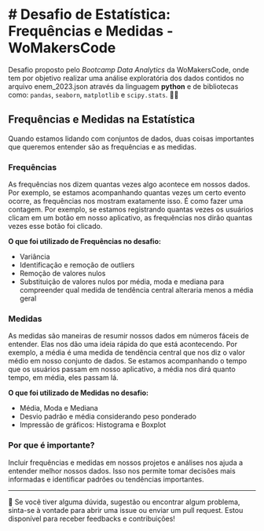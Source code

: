 # # Desafio de Estatística: Frequências e Medidas - WoMakersCode

Desafio proposto pelo *Bootcamp Data Analytics* da WoMakersCode, onde tem por objetivo realizar uma análise exploratória dos dados contidos no arquivo enem_2023.json através da linguagem **python** e de bibliotecas como: `pandas`, `seaborn`, `matplotlib` e `scipy.stats`. 👩‍💻

## Frequências e Medidas na Estatística
Quando estamos lidando com conjuntos de dados, duas coisas importantes que queremos entender são as frequências e as medidas.

### Frequências
As frequências nos dizem quantas vezes algo acontece em nossos dados. Por exemplo, se estamos acompanhando quantas vezes um certo evento ocorre, as frequências nos mostram exatamente isso. É como fazer uma contagem. Por exemplo, se estamos registrando quantas vezes os usuários clicam em um botão em nosso aplicativo, as frequências nos dirão quantas vezes esse botão foi clicado.

 **O que foi utilizado de Frequências no desafio:**
  - Variância
  - Identificação e remoção de outliers
  - Remoção de valores nulos
  - Substituição de valores nulos por média, moda e mediana para compreender qual medida de tendência central alteraria menos a média geral

### Medidas
As medidas são maneiras de resumir nossos dados em números fáceis de entender. Elas nos dão uma ideia rápida do que está acontecendo. Por exemplo, a média é uma medida de tendência central que nos diz o valor médio em nosso conjunto de dados. Se estamos acompanhando o tempo que os usuários passam em nosso aplicativo, a média nos dirá quanto tempo, em média, eles passam lá.

 **O que foi utilizado de Medidas no desafio:**
  - Média, Moda e Mediana
  - Desvio padrão e média considerando peso ponderado
  - Impressão de gráficos: Histograma e Boxplot

### Por que é importante?
Incluir frequências e medidas em nossos projetos e análises nos ajuda a entender melhor nossos dados. Isso nos permite tomar decisões mais informadas e identificar padrões ou tendências importantes.

____________
🚀 Se você tiver alguma dúvida, sugestão ou encontrar algum problema, sinta-se à vontade para abrir uma issue ou enviar um pull request. Estou disponível para receber feedbacks e contribuições!

